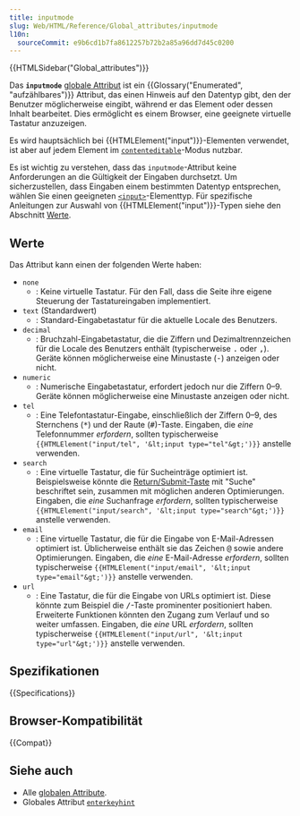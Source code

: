 ```yaml
---
title: inputmode
slug: Web/HTML/Reference/Global_attributes/inputmode
l10n:
  sourceCommit: e9b6cd1b7fa8612257b72b2a85a96dd7d45c0200
---
```


{{HTMLSidebar("Global_attributes")}}

Das **`inputmode`** [globale Attribut](/de/docs/Web/HTML/Reference/Global_attributes) ist ein {{Glossary("Enumerated", "aufzählbares")}} Attribut, das einen Hinweis auf den Datentyp gibt, den der Benutzer möglicherweise eingibt, während er das Element oder dessen Inhalt bearbeitet. Dies ermöglicht es einem Browser, eine geeignete virtuelle Tastatur anzuzeigen.

Es wird hauptsächlich bei {{HTMLElement("input")}}-Elementen verwendet, ist aber auf jedem Element im [`contenteditable`](/de/docs/Web/HTML/Reference/Global_attributes/contenteditable)-Modus nutzbar.

Es ist wichtig zu verstehen, dass das `inputmode`-Attribut keine Anforderungen an die Gültigkeit der Eingaben durchsetzt. Um sicherzustellen, dass Eingaben einem bestimmten Datentyp entsprechen, wählen Sie einen geeigneten [`<input>`](/de/docs/Web/HTML/Reference/Elements/input#input_types)-Elementtyp. Für spezifische Anleitungen zur Auswahl von {{HTMLElement("input")}}-Typen siehe den Abschnitt [Werte](#werte).

## Werte

Das Attribut kann einen der folgenden Werte haben:

- `none`
  - : Keine virtuelle Tastatur.
    Für den Fall, dass die Seite ihre eigene Steuerung der Tastatureingaben implementiert.
- `text` (Standardwert)
  - : Standard-Eingabetastatur für die aktuelle Locale des Benutzers.
- `decimal`
  - : Bruchzahl-Eingabetastatur, die die Ziffern und Dezimaltrennzeichen für die Locale des Benutzers enthält (typischerweise <kbd>.</kbd> oder <kbd>,</kbd>).
    Geräte können möglicherweise eine Minustaste (<kbd>-</kbd>) anzeigen oder nicht.
- `numeric`
  - : Numerische Eingabetastatur, erfordert jedoch nur die Ziffern 0–9.
    Geräte können möglicherweise eine Minustaste anzeigen oder nicht.
- `tel`
  - : Eine Telefontastatur-Eingabe, einschließlich der Ziffern 0–9, des Sternchens (<kbd>\*</kbd>) und der Raute (<kbd>#</kbd>)-Taste.
    Eingaben, die _eine_ Telefonnummer _erfordern_, sollten typischerweise `{{HTMLElement("input/tel", '&lt;input type="tel"&gt;')}}` anstelle verwenden.
- `search`
  - : Eine virtuelle Tastatur, die für Sucheinträge optimiert ist.
    Beispielsweise könnte die [Return/Submit-Taste](https://html.spec.whatwg.org/multipage/interaction.html#input-modalities:-the-enterkeyhint-attribute) mit "Suche" beschriftet sein, zusammen mit möglichen anderen Optimierungen.
    Eingaben, die _eine_ Suchanfrage _erfordern_, sollten typischerweise `{{HTMLElement("input/search", '&lt;input type="search"&gt;')}}` anstelle verwenden.
- `email`
  - : Eine virtuelle Tastatur, die für die Eingabe von E-Mail-Adressen optimiert ist.
    Üblicherweise enthält sie das Zeichen <kbd>@</kbd> sowie andere Optimierungen.
    Eingaben, die _eine_ E-Mail-Adresse _erfordern_, sollten typischerweise `{{HTMLElement("input/email", '&lt;input type="email"&gt;')}}` anstelle verwenden.
- `url`
  - : Eine Tastatur, die für die Eingabe von URLs optimiert ist.
    Diese könnte zum Beispiel die <kbd>/</kbd>-Taste prominenter positioniert haben.
    Erweiterte Funktionen könnten den Zugang zum Verlauf und so weiter umfassen.
    Eingaben, die _eine_ URL _erfordern_, sollten typischerweise `{{HTMLElement("input/url", '&lt;input type="url"&gt;')}}` anstelle verwenden.

## Spezifikationen

{{Specifications}}

## Browser-Kompatibilität

{{Compat}}

## Siehe auch

- Alle [globalen Attribute](/de/docs/Web/HTML/Reference/Global_attributes).
- Globales Attribut [`enterkeyhint`](/de/docs/Web/HTML/Reference/Global_attributes/enterkeyhint)
